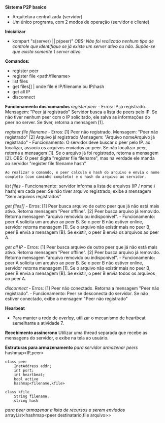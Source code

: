 **Sistema P2P basico**

- Arquitetura centralizada (servidor)
- Um único programa, com 2 modos de operação (servidor e cliente)

**Inicializar**
- kompart <ip> <type>"s(server) || p(peer)"
*OBS: Não foi realizado nenhum tipo de controle que identifique se já existe um server ativo ou não. Supõe-se que exista somente 1 server ativo.*

**Comandos:**

- register peer
- register file <path/filename>
- list files
- get files[] | onde file é IP/filename ou IP/hash
- get all IP
- disconnect

**Funcionamento dos comandos**
*register peer*
	- Erros: IP já registrado. Mensagem: "Peer <IP> já registrado"
	Servidor busca a lista de peers pelo IP. Se não tiver nenhum peer com o IP solicitado, ele salva as informações do peer no server. Se tiver, retorna a mensagem [1].
	
*register file filename*
	- Erros: [1] Peer não registrado. Mensagem: "Peer <IP> não registrado"
			[2] Arquivo já registrado Mensagem: "Arquivo nomeArquivo já registrado"
	- Funcionamento: O servidor deve buscar o peer pelo IP. ao localizar, associa os arquivos enviados ao peer. Se não localizar peer, retorna a mensagem [1]. Se o arquivo já foi registrado, retorna a mensagem [2]. OBS: O peer digita "register file filename", mas na verdade ele manda ao servidor "register file filename hash"
	
	Ao realizar o comando, o peer calcula o hash do arquivo e envia o nome completo (com caminho completo) e o hash do arquivo ao servidor.
	
*list files*
	- Funcionamento: servidor informa a lista de arquivos (IP / nome / hash) em cada peer. Se não tiver arquivo registrado, exibe a mensagem "Sem arquivos registrados"

*get files[]*
	- Erros: [1] Peer busca arquivo de outro peer que já não está mais ativo. Retorna mensagem "Peer <IP> offline".
			[2] Peer busca arquivo já removido. Retorna mensagem "arquivo removido ou indisponível".
	- Funcionamento: peer A solicita um arquivo ao peer B. Se o peer B não estiver online, servidor retorna mensagem [1]. Se o arquivo não existir mais no peer B, peer B envia a mensagem [B]. Se existir, o peer B envia os arquivos ao peer A.
	
*get all IP*
	- Erros: 	[1] Peer busca arquivo de outro peer que já não está mais ativo. Retorna mensagem "Peer <IP> offline".
			[2] Peer busca arquivo já removido. Retorna mensagem "arquivo removido ou indisponível".
	- Funcionamento: peer A solicita um arquivo ao peer B. Se o peer B não estiver online, servidor retorna mensagem [1]. Se o arquivo não existir mais no peer B, peer B envia a mensagem [B]. Se existir, o peer B envia todos os arquivos ao peer A.

*disconnect*
	- Erros:	[1] Peer não conectado. Retorna a mensagem "Peer não registrado".
	- Funcionamento: Peer se desconecta do servidor. Se não estiver conectado, exibe a mensagem "Peer não registrado"


**Hearbeat**
- Para manter a rede de *overlay*, utilizar o mecanismo de heartbeat semelhante a atividade 7.

**Recebimento assincrono**
Utilizar uma thread separada que recebe as mensagens do servidor, e exibe na tela ao usuário.

**Estruturas para armazenamento**
*para servidor armazenar peers*
	hashmap<IP,peer>
	
	class peer
        InetAddress addr;
		int port;
		int heartbeat;
		bool active
		hashmap<filename,kfile>
	
	class kfile
		String filename;
		string hash 

*para peer armazenar a lista de recursos a serem enviados*
arrayList<hashmap<peer destinatario,file arquivo>>

